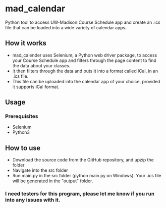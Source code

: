 # mad_calendar
Python tool to access UW-Madison Course Schedule app and create an .ics file that can be loaded into a wide variety of calendar apps.

## How it works
- mad_calender uses Selenium, a Python web driver package, to access your Course Schedule app and filters through the page content to find the data about your classes.
- It then filters through the data and puts it into a format called iCal, in an .ics file.
- This file can be uploaded into the calendar app of your choice, provided it supports iCal format.

## Usage
### Prerequisites
- Selenium
- Python3
## How to use
- Download the source code from the GitHub repository, and upzip the folder
- Navigate into the src folder
- Run main.py in the src folder (python main.py on Windows). Your .ics file will be generated in the "output" folder.

### I need testers for this program, please let me know if you run into any issues with it.
